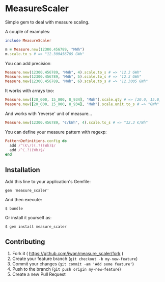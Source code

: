 # MeasureScaler

Simple gem to deal with measure scaling.

A couple of examples:

```ruby
include MeasureScaler

m = Measure.new(12300.456789, "MWh")
m.scale.to_s # => "12.300456789 GWh"
```
You can add precision:
```ruby
Measure.new(12300.456789, "MWh", 4).scale.to_s # => "12.3 GWh"
Measure.new(12300.456789, "MWh", 5).scale.to_s # => "12.3 GWh"
Measure.new(12300.456789, "MWh", 6).scale.to_s # => "12.3005 GWh"
```

It works with arrays too:
```ruby
Measure.new([20_000, 15_000, 8_934], "MWh").scale.qty # => [20.0, 15.0, 8.934]
Measure.new([20_000, 15_000, 8_934], "MWh").scale.unit.to_s # => "GWh"
```

And works with 'reverse' unit of measure...
```ruby
Measure.new(12300.456789, "€/kWh", 4).scale.to_s # => "12.3 €/Wh"
```

You can define your measure pattern with regexp:
```ruby
PatternDefinitions.config do
  add /^(€\/)(.?)(Wh)$/
  add /^(.?)(Wh)$/
end
```


## Installation

Add this line to your application's Gemfile:

    gem 'measure_scaler'

And then execute:

    $ bundle

Or install it yourself as:

    $ gem install measure_scaler

<!-- ## Usage

TODO: Write usage instructions here
 -->
## Contributing

1. Fork it ( https://github.com/iwan/measure_scaler/fork )
2. Create your feature branch (`git checkout -b my-new-feature`)
3. Commit your changes (`git commit -am 'Add some feature'`)
4. Push to the branch (`git push origin my-new-feature`)
5. Create a new Pull Request
